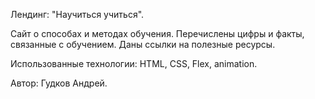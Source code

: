 Лендинг: "Научиться учиться".

Сайт о способах и методах обучения.
Перечислены цифры и факты, связанные с обучением. Даны ссылки на полезные ресурсы.

Использованные технологии: HTML, CSS, Flex, animation.

Автор: Гудков Андрей.
